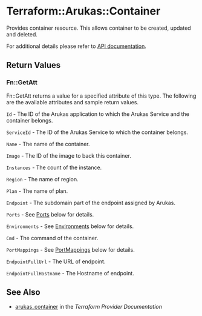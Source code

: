 # Terraform::Arukas::Container

Provides container resource. This allows container to be created, updated and deleted.

For additional details please refer to [API documentation](https://arukas.io/en/documents-en/arukas-api-reference-en/).

## Return Values

### Fn::GetAtt

Fn::GetAtt returns a value for a specified attribute of this type. The following are the available attributes and sample return values.

`Id` - The ID of the Arukas application to which the Arukas Service and the container belongs.

`ServiceId` - The ID of the Arukas Service to which the container belongs.

`Name` - The name of the container.

`Image` - The ID of the image to back this container.

`Instances` - The count of the instance.

`Region` - The name of region.

`Plan` - The name of plan.

`Endpoint` - The subdomain part of the endpoint assigned by Arukas.

`Ports` - See [Ports](#ports) below for details.

`Environments` - See [Environments](#environments) below for details.

`Cmd` - The command of the container.

`PortMappings` - See [PortMappings](#port_mappings) below for details.

`EndpointFullUrl` - The URL of endpoint.

`EndpointFullHostname` - The Hostname of endpoint.

## See Also

* [arukas_container](https://www.terraform.io/docs/providers/arukas/r/container.html) in the _Terraform Provider Documentation_
